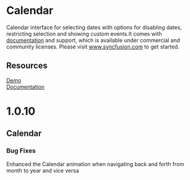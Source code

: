 # Calendar

Calendar interface for selecting dates with options for disabling dates, restricting selection and showing custom events.It comes with [documentation](http://ej2.syncfusion.com/documentation/calendar) and support, which is available under commercial and community licenses. Please visit www.syncfusion.com to get started.  

## Resources

[Demo](http://ej2.syncfusion.com/demos/#/calendar/default.html)       
[Documentation](http://ej2.syncfusion.com/documentation/calendar)

# 1.0.10

## Calendar

### Bug Fixes

Enhanced the Calendar animation when navigating back and forth from month to year and vice versa